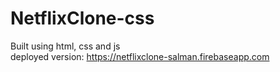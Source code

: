 # NetflixClone-css

Built using html, css and js <br/>
deployed version: https://netflixclone-salman.firebaseapp.com
